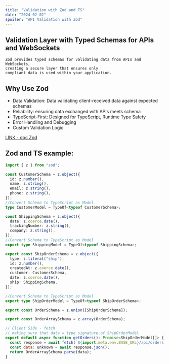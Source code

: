 ```yaml
---
title: "Validation with Zod and TS"
date: "2024-02-02"
spoiler: "API Validation with Zod"
---
```


## Validation Layer with Typed Schemas for APIs and WebSockets

```
Zod provides typed schemas for validating data from APIs and WebSockets,
creating a secure layer that ensures only
compliant data is used within your application.
```

## Why Use Zod

- Data Validation: Data validating client-received data against expected schemas
- Reliability: ensuring data exchanged with APIs meets schema
- TypeScript-First: Designed for TypeScript, Runtime Type Safety
- Error Handling and Debugging
- Custom Validation Logic

[LINK - doc Zod]('https://zod.dev/?id=basic-usage')

## Zod and TS example:

```ts
import { z } from "zod";

const CustomerSchema = z.object({
  id: z.number(),
  name: z.string(),
  email: z.string(),
  phone: z.string(),
});
//Convert Schema to TypeScript as Model
type CustomerModel = TypeOf<typeof CustomerSchema>;

const ShippingSchema = z.object({
  date: z.coerce.date(),
  trackingNumber: z.string(),
  company: z.string(),
});
//Convert Schema to TypeScript as Model
export type ShippingModel = TypeOf<typeof ShippingSchema>;

export const ShipOrderSchema = z.object({
  type: z.literal("ship"),
  id: z.number(),
  createdAt: z.coerce.date(),
  customer: CustomerSchema,
  date: z.coerce.date(),
  ship: ShippingSchema,
});

//Convert Schema to TypeScript as Model
export type ShipOrderModel = TypeOf<typeof ShipOrderSchema>;

export const OrderSchema = z.union([ShipOrderSchema]);

export const OrderArraySchema = z.array(OrderSchema);
```

```js
// Client Side - fetch
// making sure that data = type signature of ShipOrderModel
export default async function getOrders(): Promise<ShipOrderModel[]> {
  const response = await fetch(`${import.meta.env.BASE_URL}/api/orders.json`);
  const data: unknown = await response.json();
  return OrderArraySchema.parse(data);
}
```
